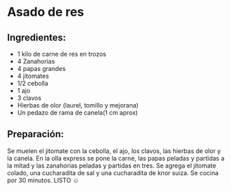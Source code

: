 # Asado de res

## Ingredientes:
- 1 kilo de carne de res en trozos
- 4 Zanahorias
- 4 papas grandes
- 4 jitomates
- 1/2 cebolla
- 1 ajo
- 3 clavos
- Hierbas de olor (laurel, tomillo  y mejorana)
- Un pedazo de rama de canela(1 cm aprox)

## Preparación:
Se muelen el jitomate con la cebolla, el ajo, los clavos, las hierbas de olor  y la canela. En la olla express se pone la carne, las papas peladas y partidas a la mitad y las zanahorias peladas y partidas en tres. Se agrega el jitomate colado, una cucharadita de sal y una cucharadita de knor suiza. Se cocina por 30 minutos. LISTO ☺
